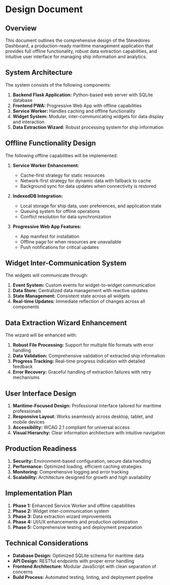 # Design Document

## Overview

This document outlines the comprehensive design of the Stevedores Dashboard, a production-ready maritime management application that provides full offline functionality, robust data extraction capabilities, and intuitive user interface for managing ship information and analytics.

## System Architecture

The system consists of the following components:

1. **Backend Flask Application:** Python-based web server with SQLite database
2. **Frontend PWA:** Progressive Web App with offline capabilities
3. **Service Worker:** Handles caching and offline functionality
4. **Widget System:** Modular, inter-communicating widgets for data display and interaction
5. **Data Extraction Wizard:** Robust processing system for ship information

## Offline Functionality Design

The following offline capabilities will be implemented:

1. **Service Worker Enhancement:** 
   - Cache-first strategy for static resources
   - Network-first strategy for dynamic data with fallback to cache
   - Background sync for data updates when connectivity is restored

2. **IndexedDB Integration:**
   - Local storage for ship data, user preferences, and application state
   - Queuing system for offline operations
   - Conflict resolution for data synchronization

3. **Progressive Web App Features:**
   - App manifest for installation
   - Offline page for when resources are unavailable
   - Push notifications for critical updates

## Widget Inter-Communication System

The widgets will communicate through:

1. **Event System:** Custom events for widget-to-widget communication
2. **Data Store:** Centralized data management with reactive updates
3. **State Management:** Consistent state across all widgets
4. **Real-time Updates:** Immediate reflection of changes across all components

## Data Extraction Wizard Enhancement

The wizard will be enhanced with:

1. **Robust File Processing:** Support for multiple file formats with error handling
2. **Data Validation:** Comprehensive validation of extracted ship information
3. **Progress Tracking:** Real-time progress indication with detailed feedback
4. **Error Recovery:** Graceful handling of extraction failures with retry mechanisms

## User Interface Design

1. **Maritime-Focused Design:** Professional interface tailored for maritime professionals
2. **Responsive Layout:** Works seamlessly across desktop, tablet, and mobile devices
3. **Accessibility:** WCAG 2.1 compliant for universal access
4. **Visual Hierarchy:** Clear information architecture with intuitive navigation

## Production Readiness

1. **Security:** Environment-based configuration, secure data handling
2. **Performance:** Optimized loading, efficient caching strategies
3. **Monitoring:** Comprehensive logging and error tracking
4. **Scalability:** Architecture designed for growth and high availability

## Implementation Plan

1. **Phase 1:** Enhanced Service Worker and offline capabilities
2. **Phase 2:** Widget inter-communication system
3. **Phase 3:** Data extraction wizard improvements
4. **Phase 4:** UI/UX enhancements and production optimization
5. **Phase 5:** Comprehensive testing and deployment preparation

## Technical Considerations

- **Database Design:** Optimized SQLite schema for maritime data
- **API Design:** RESTful endpoints with proper error handling
- **Frontend Architecture:** Modular JavaScript with clean separation of concerns
- **Build Process:** Automated testing, linting, and deployment pipeline
